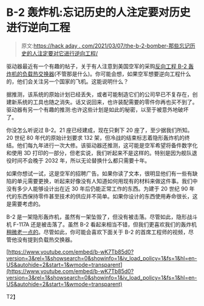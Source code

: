 # B-2 轰炸机:忘记历史的人注定要对历史进行逆向工程

> 原文:[https://hack aday . com/2021/03/07/the-b-2-bomber-那些忘记历史的人注定要对它进行逆向工程/](https://hackaday.com/2021/03/07/the-b-2-bomber-those-who-forget-history-are-doomed-to-reverse-engineer-it/)

驱动器最近有一个有趣的帖子，关于有人注意到美国空军的采购[反向工程 B-2 轰炸机的负载热交换器](https://www.thedrive.com/the-war-zone/39537/the-air-force-needs-to-reverse-engineer-parts-of-its-own-stealth-bomber)(不管那是什么)。你可能会想，如果空军想要逆向工程什么的，他们会关注另一个国家的飞机。这能说明什么？

据推测，该系统的原始计划已经丢失，或者可能制造它们的公司早已不复存在，创建新系统的工具也随之消失。话又说回来，也许装配需要的零件你再也买不到了。驱动器有另一个有趣的推测:也许这些计划是如此的秘密，以至于被意外地破坏了。

你没怎么听说过 B-2。21 座已经建成，现在只剩下 20 座了，至少据我们所知。20 世纪 80 年代的原始计划要求 132 架，但冷战的结束标志着隐形轰炸机的终结。他们每九年进行一次大修。该驱动器还推测，这可能是空军希望将备件数字化和使用 3D 打印的一部分，但老实说，我们听起来不是这样的。特别是因为舰队退役时间不会晚于 2032 年，所以无论替换什么都只需要十年。

如果你想试一试，这是空军的招聘广告。如果你读了文本，很明显他们有一些有缺陷的单元需要更换，听起来好像没有人知道如何用现有的材料来做这件事。我们中没有多少人能够设计出在近 30 年后仍能正常工作的东西。为建于 20 世纪 90 年代的东西保持零件甚至技术的供应并不简单。如果你设计的东西使用寿命很长，这是需要考虑的。

B-2 是一架隐形轰炸机，虽然有一架坠毁了，但没有被击落。尽管如此，隐形战斗机 F-117A 还是被击落了。虽然 B-2 看起来相当不错，但我们更喜欢我们的轰炸机[稍微老一点的](https://hackaday.com/2019/09/24/a-virtual-tour-of-the-b-17/)。尽管如此，你可能会喜欢下面关于 B-2 的首席工程师的视频，尽管他没有提到负载热交换器。

 [https://www.youtube.com/embed/b-wK7Tb85d0?version=3&rel=1&showsearch=0&showinfo=1&iv_load_policy=1&fs=1&hl=en-US&autohide=2&start=1&wmode=transparent](https://www.youtube.com/embed/b-wK7Tb85d0?version=3&rel=1&showsearch=0&showinfo=1&iv_load_policy=1&fs=1&hl=en-US&autohide=2&start=1&wmode=transparent)

T2】